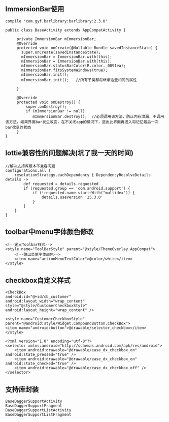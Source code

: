 

## ImmersionBar使用

    compile 'com.gyf.barlibrary:barlibrary:2.3.0'
    
    public class BaseActivity extends AppCompatActivity {
    
         private ImmersionBar mImmersionBar;
         @Override
         protected void onCreate(@Nullable Bundle savedInstanceState) {
           super.onCreate(savedInstanceState);
           mImmersionBar = ImmersionBar.with(this);
           mImmersionBar = ImmersionBar.with(this);
           mImmersionBar.statusBarColor(R.color._0091ea);
           mImmersionBar.fitsSystemWindows(true);
           mImmersionBar.init();
           mImmersionBar.init();   //所有子类都将继承这些相同的属性
            
         }
        
         @Override
         protected void onDestroy() {
             super.onDestroy();
             if (mImmersionBar != null)
                mImmersionBar.destroy();  //必须调用该方法，防止内存泄漏，不调用该方法，如果界面bar发生改变，在不关闭app的情况下，退出此界面再进入将记忆最后一次bar改变的状态
         }
    }
    
    
## lottie兼容性的问题解决(坑了我一天的时间)
    //解决支持库版本不兼容问题
    configurations.all {
        resolutionStrategy.eachDependency { DependencyResolveDetails details ->
            def requested = details.requested
            if (requested.group == 'com.android.support') {
                if (!requested.name.startsWith("multidex")) {
                    details.useVersion '25.3.0'
                }
            }
        }
    }
    
## toolbar中menu字体颜色修改
    <!--定义Toolbar样式-->
    <style name="ToolBarStyle" parent="@style/ThemeOverlay.AppCompat">
        <!--弹出菜单字体颜色-->
        <item name="actionMenuTextColor">@color/white</item>
    </style>
    
## checkbox自定义样式

    <CheckBox
    android:id="@+id/cb_customer"
    android:layout_width="wrap_content"
    style="@style/CustomerCheckboxStyle"
    android:layout_height="wrap_content" />
>    
    <style name="CustomerCheckboxStyle" parent="@android:style/Widget.CompoundButton.CheckBox">
    <item name="android:button">@drawable/selector_checkbox</item>
    </style>
>    
    <?xml version="1.0" encoding="utf-8"?>
    <selector xmlns:android="http://schemas.android.com/apk/res/android">
        <item android:drawable="@drawable/ease_dx_checkbox_on" android:state_pressed="true" />
        <item android:drawable="@drawable/ease_dx_checkbox_on" android:state_checked="true" />
        <item android:drawable="@drawable/ease_dx_checkbox_off" />
    </selector>
    
## 支持库封装    
    BaseDaggerSupportActivity
    BaseDaggerSupportFragment
    BaseDaggerSupportListActivity
    BaseDaggerSupportListFragment